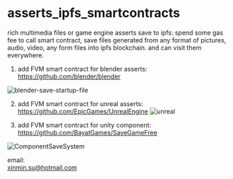 # asserts_ipfs_smartcontracts

rich multimedia files or game engine asserts save to ipfs: spend some gas fee to call smart contract, save files generated from any format of pictures, audio, video, any form files into ipfs blockchain. and can visit them everywhere. 

1. add FVM smart contract for blender asserts:  
https://github.com/blender/blender

![blender-save-startup-file](https://user-images.githubusercontent.com/16698808/207484966-bd03ce8a-10ee-4f69-9e07-83573a6c8dea.png)


2. add FVM smart contract for unreal asserts:
https://github.com/EpicGames/UnrealEngine
![unreal](https://user-images.githubusercontent.com/16698808/207487066-3235fc65-61c8-4cdc-9611-ca9b67e87c24.jpg)



3. add FVM smart contract for unity component:
https://github.com/BayatGames/SaveGameFree

![ComponentSaveSystem](https://user-images.githubusercontent.com/16698808/207488471-ef4d0cc1-aefb-4d34-b2b2-9df398b8b247.png)





email:  
xinmin.su@hotmail.com   
